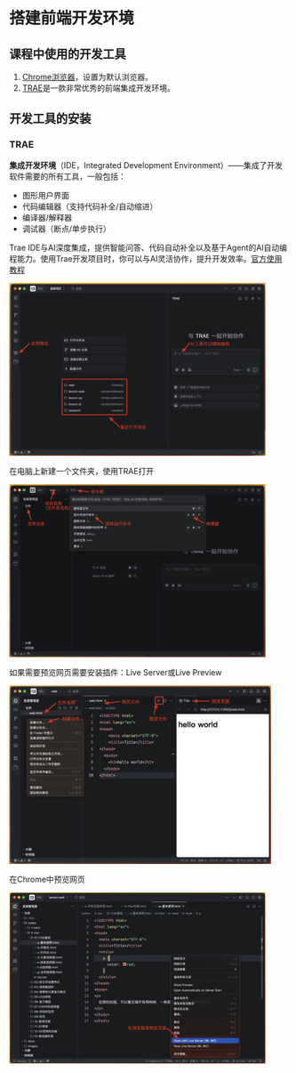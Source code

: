 # 搭建前端开发环境

## 课程中使用的开发工具

1. [Chrome浏览器](https://www.google.cn/intl/zh-CN/chrome/?)，设置为默认浏览器。
2. [TRAE](https://www.trae.com.cn/)是一款非常优秀的前端集成开发环境。

## 开发工具的安装

### TRAE

**集成开发环境**（IDE，Integrated Development Environment）——集成了开发软件需要的所有工具，一般包括：

* 图形用户界面
* 代码编辑器（支持代码补全/自动缩进）
* 编译器/解释器
* 调试器（断点/单步执行）

Trae IDE与AI深度集成，提供智能问答、代码自动补全以及基于Agent的AI自动编程能力。使用Trae开发项目时，你可以与AI灵活协作，提升开发效率。[官方使用教程](https://docs.trae.com.cn/ide/what-is-trae?_lang=zh)

<img src="https://raw.githubusercontent.com/hughxusu/lesson-web/develop/images/a-introduce/Xnip2025-08-05_22-41-50.jpg" style="zoom:45%;" />

在电脑上新建一个文件夹，使用TRAE打开

<img src="https://raw.githubusercontent.com/hughxusu/lesson-web/develop/images/a-introduce/Xnip2025-08-05_23-00-59.jpg" style="zoom:45%;" />

如果需要预览网页需要安装插件：Live Server或Live Preview

<img src="https://raw.githubusercontent.com/hughxusu/lesson-web/develop/images/a-introduce/Xnip2025-08-05_23-10-07.jpg" style="zoom:46%;" />

在Chrome中预览网页

<img src="https://raw.githubusercontent.com/hughxusu/lesson-web/develop/images/a-introduce/Xnip2025-09-29_19-25-30.jpg" style="zoom: 45%;" />
